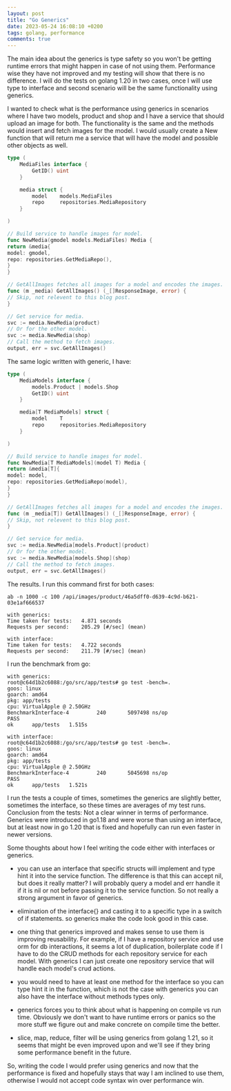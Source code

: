 ```yaml
---
layout: post
title: "Go Generics"
date: 2023-05-24 16:08:10 +0200
tags: golang, performance
comments: true
---
```


The main idea about the generics is type safety so you won't be getting runtime errors that might happen in case of not using them. Performance wise they have not improved and my testing will show that there is no difference. I will do the tests on golang 1.20 in two cases, once I will use type to interface and second scenario will be the same functionality using generics.

I wanted to check what is the performance using generics in scenarios where I have two models, product and shop and I have a service that should upload an image for both. The functionality is the same and the methods would insert and fetch images for the model. I would usually create a New function that will return me a service that will have the model and possible other objects as well.

```go
type (
    MediaFiles interface {
		GetID() uint
	}

    media struct {
    	model    models.MediaFiles
    	repo     repositories.MediaRepository
    }

)

// Build service to handle images for model.
func NewMedia(gmodel models.MediaFiles) Media {
return &media{
model: gmodel,
repo: repositories.GetMediaRepo(),
}
}

// GetAllImages fetches all images for a model and encodes the images.
func (m _media) GetAllImages() (_[]ResponseImage, error) {
// Skip, not relevent to this blog post.
}

// Get service for media.
svc := media.NewMedia(product)
// Or for the other model.
svc := media.NewMedia(shop)
// Call the method to fetch images.
output, err = svc.GetAllImages()
```

The same logic written with generic, I have:

```go
type (
    MediaModels interface {
        models.Product | models.Shop
        GetID() uint
    }

    media[T MediaModels] struct {
    	model    T
    	repo     repositories.MediaRepository
    }

)

// Build service to handle images for model.
func NewMedia[T MediaModels](model T) Media {
return &media[T]{
model: model,
repo: repositories.GetMediaRepo(model),
}
}

// GetAllImages fetches all images for a model and encodes the images.
func (m _media[T]) GetAllImages() (_[]ResponseImage, error) {
// Skip, not relevent to this blog post.
}

// Get service for media.
svc := media.NewMedia[models.Product](product)
// Or for the other model.
svc := media.NewMedia[models.Shop](shop)
// Call the method to fetch images.
output, err = svc.GetAllImages()
```

The results. I run this command first for both cases:

```
ab -n 1000 -c 100 /api/images/product/46a5dff0-d639-4c9d-b621-03e1af666537

with generics:
Time taken for tests:   4.871 seconds
Requests per second:    205.29 [#/sec] (mean)

with interface:
Time taken for tests:   4.722 seconds
Requests per second:    211.79 [#/sec] (mean)
```

I run the benchmark from go:

```
with generics:
root@c64d1b2c6088:/go/src/app/tests# go test -bench=.
goos: linux
goarch: amd64
pkg: app/tests
cpu: VirtualApple @ 2.50GHz
BenchmarkInterface-4   	     240	   5097498 ns/op
PASS
ok  	app/tests	1.515s

with interface:
root@c64d1b2c6088:/go/src/app/tests# go test -bench=.
goos: linux
goarch: amd64
pkg: app/tests
cpu: VirtualApple @ 2.50GHz
BenchmarkInterface-4   	     240	   5045698 ns/op
PASS
ok  	app/tests	1.521s
```

I run the tests a couple of times, sometimes the generics are slightly better, sometimes the interface, so these times are averages of my test runs.
Conclusion from the tests:
Not a clear winner in terms of performance. Generics were introduced in go1.18 and were worse than using an interface, but at least now in go 1.20 that is fixed and hopefully can run even faster in newer versions.

Some thoughts about how I feel writing the code either with interfaces or generics.

- you can use an interface that specific structs will implement and type hint it into the service function. The difference is that this can accept nil, but does it really matter? I will probably query a model and err handle it if it is nil or not before passing it to the service function. So not really a strong argument in favor of generics.

- elimination of the interface{} and casting it to a specific type in a switch of if statements. so generics make the code look good in this case.

- one thing that generics improved and makes sense to use them is improving reusability. For example, if I have a repository service and use orm for db interactions, it seems a lot of duplication, boilerplate code if I have to do the CRUD methods for each repository service for each model. With generics I can just create one repository service that will handle each model's crud actions.

- you would need to have at least one method for the interface so you can type hint it in the function, which is not the case with generics you can also have the interface without methods types only.

- generics forces you to think about what is happening on compile vs run time. Obviously we don't want to have runtime errors or panics so the more stuff we figure out and make concrete on compile time the better.

- slice, map, reduce, filter will be using generics from golang 1.21, so it seems that might be even improved upon and we'll see if they bring some performance benefit in the future.

So, writing the code I would prefer using generics and now that the performance is fixed and hopefully stays that way I am inclined to use them, otherwise I would not accept code syntax win over performance win.

